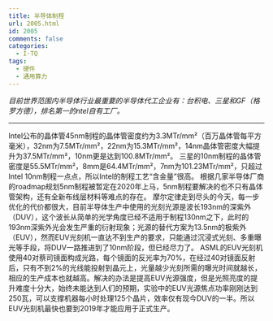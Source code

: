 ```yaml
---
title: 半导体制程
url: 2005.html
id: 2005
comments: false
categories:
  - I·TQ
tags:
  - 硬件
  - 通用算力
---
```


_目前世界范围内半导体行业最重要的半导体代工企业有：台积电、三星和GF（格罗方德），排名第一的ntel自有工厂。_

* * *

Intel公布的晶体管45nm制程的晶体管密度约为3.3MTr/mm²（百万晶体管每平方毫米），32nm为7.5MTr/mm²，22nm为15.3MTr/mm²，14nm晶体管密度大幅提升为37.5MTr/mm²，10nm更是达到100.8MTr/mm²。 三星的10nm制程的晶体管密度是55.5MTr/mm²，8mm是64.4MTr/mm²，7nm为101.23MTr/mm²，只超过Intel 10nm制程一点点，所以Intel的制程工艺“含金量”很高。 根据几家半导体厂商的roadmap规划5nm制程被暂定在2020年上马，5nm制程要解决的也不只有晶体管架构，还有全新布线层材料等难点的存在。 摩尔定律走到尽头的今天，每一步优化的代价都很大，目前半导体生产中使用的光刻光源是波长193nm的深紫外（DUV），这个波长从简单的光学角度已经不适用于制程130nm之下，此时的193nm深紫外光会发生严重的衍射现象；光源的替代方案为13.5nm的极紫外（EUV），然而EUV光刻机一直达不到生产的要求，只能通过沉浸式光刻、多重曝光等手段，将DUV一路推进到了10nm阶段，但已经尽力了。 ASML的EUV光刻机使用40对蔡司镜面构成光路，每个镜面的反光率为70%，在经过40对镜面反射后，只有不到2%的光线能投射到晶元上，光量越少光刻所需的曝光时间就越长，相应的生产成本也就越高。解决的办法是提高EUV光源强度，但是光照亮度的提升难度十分大，始终未能达到人们的预期，实验中的EUV光源焦点功率刚刚达到250瓦，可以支撑机器每小时处理125个晶片，效率仅有现今DUV的一半。所以EUV光刻机最快也要到2019年才能应用于正式生产。